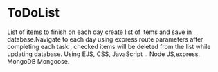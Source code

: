 # ToDoList
List of items to finish on each day
create list of items and save in database.Navigate to each day using express route parameters
after completing each task , checked items will be deleted from the list while updating database.
Using EJS, CSS, JavaScript .. Node JS,express, MongoDB Mongoose.
